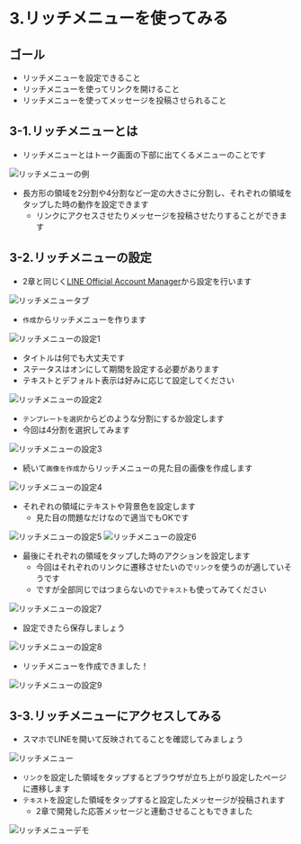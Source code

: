 # 3.リッチメニューを使ってみる

## ゴール

- リッチメニューを設定できること
- リッチメニューを使ってリンクを開けること
- リッチメニューを使ってメッセージを投稿させられること

## 3-1.リッチメニューとは

- リッチメニューとはトーク画面の下部に出てくるメニューのことです

![リッチメニューの例](/images/3-1.png)

- 長方形の領域を2分割や4分割など一定の大きさに分割し、それぞれの領域をタップした時の動作を設定できます
    - リンクにアクセスさせたりメッセージを投稿させたりすることができます

## 3-2.リッチメニューの設定

- 2章と同じく[LINE Official Account Manager](https://manager.line.biz/)から設定を行います

![リッチメニュータブ](/images/3-2.png)

- `作成`からリッチメニューを作ります

![リッチメニューの設定1](/images/3-3.png)

- タイトルは何でも大丈夫です
- ステータスはオンにして期間を設定する必要があります
- テキストとデフォルト表示は好みに応じて設定してください

![リッチメニューの設定2](/images/3-4.png)

- `テンプレートを選択`からどのような分割にするか設定します
- 今回は4分割を選択してみます

![リッチメニューの設定3](/images/3-5.png)

- 続いて`画像を作成`からリッチメニューの見た目の画像を作成します

![リッチメニューの設定4](/images/3-6.png)

- それぞれの領域にテキストや背景色を設定します
    - 見た目の問題なだけなので適当でもOKです

![リッチメニューの設定5](/images/3-7.png)
![リッチメニューの設定6](/images/3-8.png)

- 最後にそれぞれの領域をタップした時のアクションを設定します
    - 今回はそれぞれのリンクに遷移させたいので`リンク`を使うのが適していそうです
    - ですが全部同じではつまらないので`テキスト`も使ってみてください

![リッチメニューの設定7](/images/3-9.png)

- 設定できたら保存しましょう

![リッチメニューの設定8](/images/3-10.png)

- リッチメニューを作成できました！

![リッチメニューの設定9](/images/3-11.png)

## 3-3.リッチメニューにアクセスしてみる

- スマホでLINEを開いて反映されてることを確認してみましょう

![リッチメニュー](/images/3-12.png)

- `リンク`を設定した領域をタップするとブラウザが立ち上がり設定したページに遷移します
- `テキスト`を設定した領域をタップすると設定したメッセージが投稿されます
    - 2章で開発した応答メッセージと連動させることもできました

![リッチメニューデモ](/images/3-13.gif)
